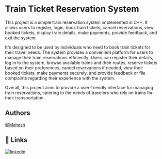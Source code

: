 
# Train Ticket Reservation System

This project is a simple train reservation system implemented in C++. It allows users to register, login, book train tickets, cancel reservations, view booked tickets, display train details, make payments, provide feedback, and exit the system. 

It's designed to be used by individuals who need to book train tickets for their travel needs. The system provides a convenient platform for users to manage their train reservations efficiently. Users can register their details, log in to the system, browse available trains and their routes, reserve tickets based on their preferences, cancel reservations if needed, view their booked tickets, make payments securely, and provide feedback or file complaints regarding their experience with the system.

Overall, this project aims to provide a user-friendly interface for managing train reservations, catering to the needs of travelers who rely on trains for their transportation.




## Authors

[@Mahesh](https://www.github.com/MaheshN1821)



## 🔗 Links
[![linkedin](https://img.shields.io/badge/linkedin-0A66C2?style=for-the-badge&logo=linkedin&logoColor=white)](https://www.linkedin.com/in/mahesh-18-n)



